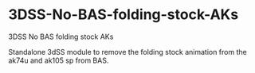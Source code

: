# 3DSS-No-BAS-folding-stock-AKs
3DSS No BAS folding stock AKs

Standalone 3dSS module to remove the folding stock animation from the ak74u and ak105 sp from BAS.


